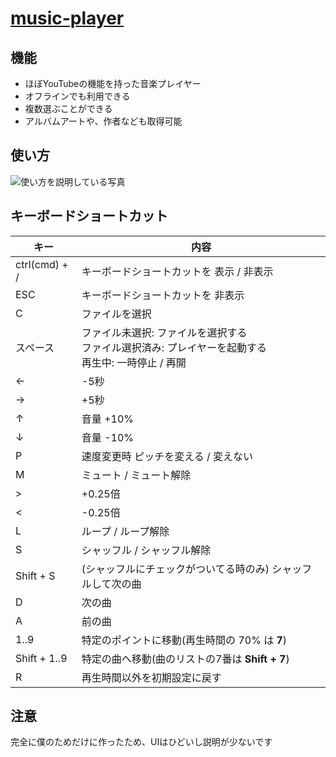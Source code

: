 # [music-player](https://wswsans.github.io/music-player/)
## 機能
* ほぼYouTubeの機能を持った音楽プレイヤー
* オフラインでも利用できる
* 複数選ぶことができる
* アルバムアートや、作者なども取得可能

## 使い方
![使い方を説明している写真](https://user-images.githubusercontent.com/32955729/127734019-9813b1e7-4add-4057-baf1-21b8f385a6a7.png)


## キーボードショートカット
| キー | 内容 |
| - | - |
| ctrl(cmd) + / | キーボードショートカットを 表示 / 非表示 |
| ESC | キーボードショートカットを 非表示 |
| C | ファイルを選択 |
| スペース | ファイル未選択: ファイルを選択する<br>ファイル選択済み: プレイヤーを起動する<br>再生中: 一時停止 / 再開 |
| ← | -5秒 |
| → | +5秒 |
| ↑ | 音量 +10% |
| ↓ | 音量 -10% |
| P | 速度変更時 ピッチを変える / 変えない |
| M | ミュート / ミュート解除 |
| > | +0.25倍 |
| < | -0.25倍 |
| L | ループ / ループ解除 |
| S | シャッフル / シャッフル解除 |
| Shift + S | (シャッフルにチェックがついてる時のみ) シャッフルして次の曲 |
| D | 次の曲 |
| A | 前の曲 |
| 1..9 | 特定のポイントに移動(再生時間の 70% は <strong>7</strong>) |
| Shift + 1..9 | 特定の曲へ移動(曲のリストの7番は <strong>Shift + 7</strong>) |
| R | 再生時間以外を初期設定に戻す |


## 注意
完全に僕のためだけに作ったため、UIはひどいし説明が少ないです
